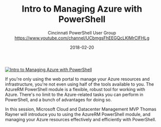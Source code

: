 ﻿---
title: Intro to Managing Azure with PowerShell
date: 2018-02-20
tags: Cincinnati, Ohio, English, UserGroup, Cincinnati PowerShell User Group
author: Cincinnati PowerShell User Group https://www.youtube.com/channel/UCbmgsFhEEGQcLKIMrClFHLg
---

[![Intro to Managing Azure with PowerShell](https://i4.ytimg.com/vi/_Du4wbl-9VQ/hqdefault.jpg "Intro to Managing Azure with PowerShell")](https://www.youtube.com/watch?v=_Du4wbl-9VQ)

If you're only using the web portal to manage your Azure resources and infrastructure, you're not even using half of the tools available to you. The AzureRM PowerShell module is a flexible, robust tool for working with Azure. There's no limit to the Azure-related tasks you can perform in PowerShell, and a bunch of advantages for doing so.

In this session, Microsoft Cloud and Datacenter Management MVP Thomas Rayner will introduce you to using the AzureRM PowerShell module, and managing your Azure resources effectively and efficiently with PowerShell.
